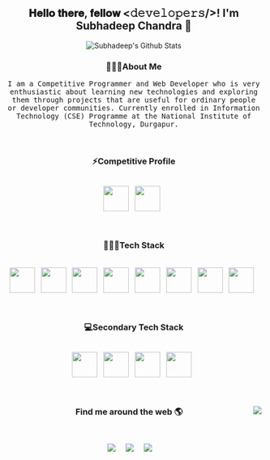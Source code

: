 <h2 align='center'> 𝐇𝐞𝐥𝐥𝐨 𝐭𝐡𝐞𝐫𝐞, 𝐟𝐞𝐥𝐥𝐨𝐰 <𝚍𝚎𝚟𝚎𝚕𝚘𝚙𝚎𝚛𝚜/>!  I'm Subhadeep Chandra 👋 </h2>
<p align='center'>
  <img align="center" src="https://github-readme-stats.vercel.app/api?username=subhadeepchandra1&&show_icons=true&title_color=fff&icon_color=79ff97&text_color=efefef&bg_color=24292e" alt="Subhadeep's Github Stats">
</p>

<h3 align="center"> 🙋🏽‍♂️About Me </h3>
<p align="center"> <samp> 
   I am a Competitive Programmer and Web Developer who is very enthusiastic about learning new technologies and exploring them through projects that are useful for ordinary people or developer communities. Currently enrolled in Information Technology (CSE) Programme at the National Institute of Technology, Durgapur. 
  
  </samp>
</p><br>

<h3 align="center"> ⚡Competitive Profile </h3>
<p align="center">
<br>
  <code><a alt="Codechef" href="https://www.codechef.com/users/subhadeep_nit"><img height="50" src="https://simpleicons.org/icons/codechef.svg"></a></code>&nbsp;&nbsp;
  <code><a alt="Codeforces" href="https://codeforces.com/profile/subhadeepchandra1"><img height="50" src="https://simpleicons.org/icons/codeforces.svg"></a></code>&nbsp;&nbsp;
</p><br>


<h3 align="center"> 👨🏽‍💻Tech Stack </h3>
<p align="center">
<br>
  <code><img height="50" src="https://simpleicons.org/icons/javascript.svg"></code>&nbsp;&nbsp;
  <code><img height="50" src="https://simpleicons.org/icons/django.svg"></code>&nbsp;&nbsp;
  <code><img height="50" src="https://simpleicons.org/icons/vue-dot-js.svg"></code>&nbsp;&nbsp;
  <code><img height="50" src="https://simpleicons.org/icons/html5.svg"></code>&nbsp;&nbsp;
  <code><img height="50" src="https://simpleicons.org/icons/python.svg"></code>&nbsp;&nbsp;
  <code><img height="50" src="https://simpleicons.org/icons/cplusplus.svg"></code>&nbsp;&nbsp;
  <code><img height="50" src="https://simpleicons.org/icons/webpack.svg"></code>&nbsp;&nbsp;
  <code><img height="50" src="https://simpleicons.org/icons/react.svg"></code>&nbsp;&nbsp;
</p><br>

<h3 align="center"> 💻Secondary Tech Stack </h3>
<p align="center">
<br>
  <code><img height="50" src="https://simpleicons.org/icons/sass.svg"></code>&nbsp;&nbsp;
  <code><img height="50" src="https://simpleicons.org/icons/gnubash.svg"></code>&nbsp;&nbsp;
  <code><img height="50" src="https://simpleicons.org/icons/bootstrap.svg"></code>&nbsp;&nbsp;
  <code><img height="50" src="https://simpleicons.org/icons/postgresql.svg"></code>&nbsp;&nbsp;
</p><br>

<!--
<h3 align="center">  🌱Learning </h3>
<p align="center">
<br>
  <code><img height="50" src="https://simpleicons.org/icons/graphql.svg"></code>&nbsp;&nbsp;
  <code><img height="50" src="https://simpleicons.org/icons/socket-dot-io.svg"></code>&nbsp;&nbsp;
</p><br>  -->

<h3  align='center'>Find me around the web 🌎 <img align="right" src="https://visitor-badge.laobi.icu/badge?page_id=subhadeepchandra1.subhadeepchandra1" /></h3><br>

<p align='center'>
  <a href="https://github.com/subhadeepchandra1"><img src="https://img.shields.io/badge/github-black.svg?&style=for-the-badge&logo=github&logoColor=white" /></a>&nbsp;&nbsp;&nbsp;&nbsp;  
  <a href="https://www.linkedin.com/in/subhadeep-chandra-92384717a/"><img src="https://img.shields.io/badge/linkedin-%230077B5.svg?&style=for-the-badge&logo=linkedin&logoColor=white" /></a>&nbsp;&nbsp;&nbsp;&nbsp;
  <a href="mailto:subhadeepchandra1@gmail.com"><img src="https://img.shields.io/badge/gmail-%23D14836.svg?&style=for-the-badge&logo=gmail&logoColor=white" /></a>&nbsp;&nbsp;&nbsp;&nbsp;
</p>


<!--
**subhadeepchandra1/subhadeepchandra1** is a ✨ _special_ ✨ repository because its `README.md` (this file) appears on your GitHub profile.

Here are some ideas to get you started:

- 🔭 I’m currently working on ...
- 🌱 I’m currently learning ...
- 👯 I’m looking to collaborate on ...
- 🤔 I’m looking for help with ...
- 💬 Ask me about ...
- 📫 How to reach me: ...
- 😄 Pronouns: ...
- ⚡ Fun fact: ...
-->

